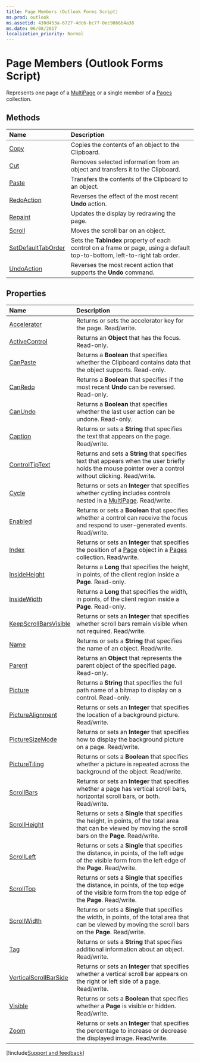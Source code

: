 ```yaml
---
title: Page Members (Outlook Forms Script)
ms.prod: outlook
ms.assetid: 430d453a-6727-4dc6-bc77-0ec9866b4a38
ms.date: 06/08/2017
localization_priority: Normal
---
```



# Page Members (Outlook Forms Script)

Represents one page of a  [MultiPage](Outlook.multipage.md) or a single member of a [Pages](Outlook.pages.md) collection.


## Methods



|Name|Description|
|:-----|:-----|
| [Copy](Outlook.Page.copy.md)|Copies the contents of an object to the Clipboard.|
| [Cut](Outlook.Page.cut.md)|Removes selected information from an object and transfers it to the Clipboard.|
| [Paste](Outlook.Page.paste.md)|Transfers the contents of the Clipboard to an object.|
| [RedoAction](Outlook.Page.redoaction.md)|Reverses the effect of the most recent  **Undo** action.|
| [Repaint](Outlook.Page.repaint.md)|Updates the display by redrawing the page.|
| [Scroll](Outlook.Page.scroll.md)|Moves the scroll bar on an object.|
| [SetDefaultTabOrder](Outlook.Page.setdefaulttaborder.md)|Sets the  **TabIndex** property of each control on a frame or page, using a default top-to-bottom, left-to-right tab order.|
| [UndoAction](Outlook.Page.undoaction.md)|Reverses the most recent action that supports the  **Undo** command.|



## Properties



|Name|Description|
|:-----|:-----|
| [Accelerator](Outlook.Page.accelerator.md)|Returns or sets the accelerator key for the page. Read/write.|
| [ActiveControl](Outlook.Page.activecontrol.md)|Returns an  **Object** that has the focus. Read-only.|
| [CanPaste](Outlook.Page.canpaste.md)|Returns a  **Boolean** that specifies whether the Clipboard contains data that the object supports. Read-only.|
| [CanRedo](Outlook.Page.canredo.md)|Returns a  **Boolean** that specifies if the most recent **Undo** can be reversed. Read-only.|
| [CanUndo](Outlook.Page.canundo.md)|Returns a  **Boolean** that specifies whether the last user action can be undone. Read-only.|
| [Caption](Outlook.Page.caption.md)|Returns or sets a  **String** that specifies the text that appears on the page. Read/write.|
| [ControlTipText](Outlook.Page.controltiptext.md)|Returns and sets a  **String** that specifies text that appears when the user briefly holds the mouse pointer over a control without clicking. Read/write.|
| [Cycle](Outlook.Page.cycle.md)|Returns or sets an  **Integer** that specifies whether cycling includes controls nested in a [MultiPage](Outlook.multipage.md). Read/write.|
| [Enabled](Outlook.Page.enabled.md)|Returns or sets a  **Boolean** that specifies whether a control can receive the focus and respond to user-generated events. Read/write.|
| [Index](Outlook.Page.index.md)|Returns or sets an  **Integer** that specifies the position of a [Page](Outlook.Page.md) object in a [Pages](Outlook.pages.md) collection. Read/write.|
| [InsideHeight](Outlook.Page.insideheight.md)|Returns a  **Long** that specifies the height, in points, of the client region inside a **Page**. Read-only.|
| [InsideWidth](Outlook.Page.insidewidth.md)|Returns a  **Long** that specifies the width, in points, of the client region inside a **Page**. Read-only.|
| [KeepScrollBarsVisible](Outlook.Page.keepscrollbarsvisible.md)|Returns or sets an  **Integer** that specifies whether scroll bars remain visible when not required. Read/write.|
| [Name](Outlook.Page.name.md)|Returns or sets a  **String** that specifies the name of an object. Read/write.|
| [Parent](Outlook.Page.parent.md)|Returns an  **Object** that represents the parent object of the specified page. Read-only.|
| [Picture](Outlook.Page.picture.md)|Returns a  **String** that specifies the full path name of a bitmap to display on a control. Read-only.|
| [PictureAlignment](Outlook.Page.picturealignment.md)|Returns or sets an  **Integer** that specifies the location of a background picture. Read/write.|
| [PictureSizeMode](Outlook.Page.picturesizemode.md)|Returns or sets an  **Integer** that specifies how to display the background picture on a page. Read/write.|
| [PictureTiling](Outlook.Page.picturetiling.md)|Returns or sets a  **Boolean** that specifies whether a picture is repeated across the background of the object. Read/write.|
| [ScrollBars](Outlook.Page.scrollbars.md)|Returns or sets an  **Integer** that specifies whether a page has vertical scroll bars, horizontal scroll bars, or both. Read/write.|
| [ScrollHeight](Outlook.Page.scrollheight.md)|Returns or sets a  **Single** that specifies the height, in points, of the total area that can be viewed by moving the scroll bars on the **Page**. Read/write.|
| [ScrollLeft](Outlook.Page.scrollleft.md)|Returns or sets a  **Single** that specifies the distance, in points, of the left edge of the visible form from the left edge of the **Page**. Read/write.|
| [ScrollTop](Outlook.Page.scrolltop.md)|Returns or sets a  **Single** that specifies the distance, in points, of the top edge of the visible form from the top edge of the **Page**. Read/write.|
| [ScrollWidth](Outlook.Page.scrollwidth.md)|Returns or sets a  **Single** that specifies the width, in points, of the total area that can be viewed by moving the scroll bars on the **Page**. Read/write.|
| [Tag](Outlook.Page.tag.md)|Returns or sets a  **String** that specifies additional information about an object. Read/write.|
| [VerticalScrollBarSide](Outlook.Page.verticalscrollbarside.md)|Returns or sets an  **Integer** that specifies whether a vertical scroll bar appears on the right or left side of a page. Read/write.|
| [Visible](Outlook.Page.visible.md)|Returns or sets a  **Boolean** that specifies whether a **Page** is visible or hidden. Read/write.|
| [Zoom](Outlook.Page.zoom.md)|Returns or sets an  **Integer** that specifies the percentage to increase or decrease the displayed image. Read/write.|

[!include[Support and feedback](~/includes/feedback-boilerplate.md)]